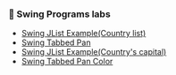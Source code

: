 ### 📝 Swing Programs labs

- [Swing JList Example(Country list)](https://github.com/Nishmitha-shetty17/Java_Programs_with_output/blob/main/Swing_Programs_lab5/zSwingJListExample.png)
- [Swing Tabbed Pan](https://github.com/Nishmitha-shetty17/Java_Programs_with_output/blob/main/Swing_Programs_lab5/zSwingTabbedPan.png)
- [Swing JList Example(Country's capital)](https://github.com/Nishmitha-shetty17/Java_Programs_with_output/blob/main/Swing_Programs_lab5/zSwingJlistCapitalCountries.png)
-  [Swing Tabbed Pan Color](https://github.com/Nishmitha-shetty17/Java_Programs_with_output/blob/main/Swing_Programs_lab5/zSwingTabbedPanColor.png)

